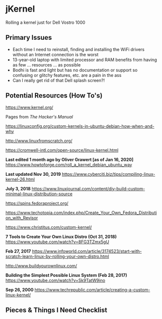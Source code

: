 # jKernel
Rolling a kernel just for Dell Vostro 1000 

## Primary Issues
* Each time I need to reinstall, finding and installing the WiFi drivers without an Internet connection is the worst
* 13-year-old laptop with limited processor and RAM benefits from having as few ... resources ... as possible
* Bodhi is fast and light but has no documentation or support so confusing or glitchy features, etc. are a pain in the ass
* Can I really get rid of that Dell splash screen?!

## Potential Resources (How To's)

https://www.kernel.org/

Pages from *The Hacker's Manual*

https://linuxconfig.org/custom-kernels-in-ubuntu-debian-how-when-and-why

http://www.linuxfromscratch.org/

https://cromwell-intl.com/open-source/linux-kernel.html

**Last edited 1 month ago by Oliver Grawert [as of Jan 16, 2020]**
https://www.howtoforge.com/roll_a_kernel_debian_ubuntu_way

**Last updated Nov 30, 2019**
https://www.cyberciti.biz/tips/compiling-linux-kernel-26.html

**July 3, 2018**
https://www.linuxjournal.com/content/diy-build-custom-minimal-linux-distribution-source

https://spins.fedoraproject.org/

https://www.techotopia.com/index.php/Create_Your_Own_Fedora_Distribution_with_Revisor

https://www.christitus.com/custom-kernel/

**7 Tools to Create Your Own Linux Distro (Oct 31, 2018)**
https://www.youtube.com/watch?v=8FG3TZmx5gU

**Feb 27, 2017**
https://www.infoworld.com/article/3174523/start-with-scratch-learn-linux-by-rolling-your-own-distro.html

http://www.buildyourownlinux.com/

**Building the Simplest Possible Linux System (Feb 28, 2017)**
https://www.youtube.com/watch?v=Sk9TatW9ino

**Sep 26, 2000**
https://www.techrepublic.com/article/creating-a-custom-linux-kernel/

## Pieces & Things I Need Checklist
